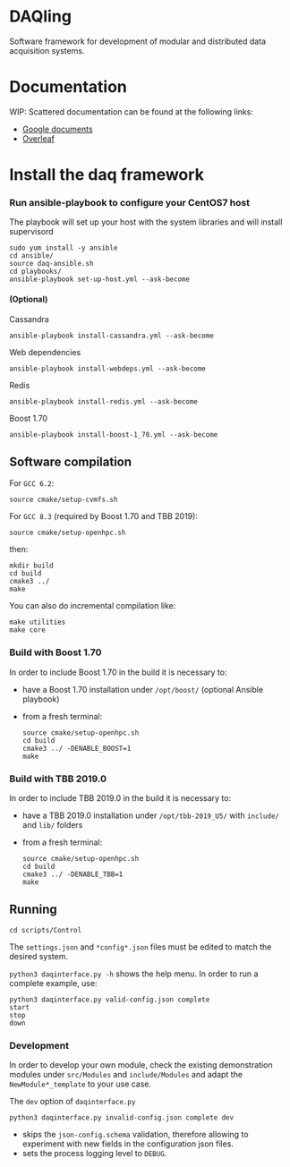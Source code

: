 # DAQling

Software framework for development of modular and distributed data acquisition systems.

# Documentation
WIP: Scattered documentation can be found at the following links:
- [Google documents][drive]
- [Overleaf][overleaf]

[drive]: <https://drive.google.com/drive/folders/1sMiRltFLZY9HFLqsrGpXrNlBZx4Yx3qN?usp=sharing>
[overleaf]: <https://www.overleaf.com/9291872198hhwbjgmdstpv>

# Install the daq framework
### Run ansible-playbook to configure your CentOS7 host
The playbook will set up your host with the system libraries and will install supervisord

    sudo yum install -y ansible
    cd ansible/
    source daq-ansible.sh
    cd playbooks/
    ansible-playbook set-up-host.yml --ask-become

#### (Optional)
Cassandra

    ansible-playbook install-cassandra.yml --ask-become

Web dependencies

    ansible-playbook install-webdeps.yml --ask-become

Redis

    ansible-playbook install-redis.yml --ask-become

Boost 1.70

    ansible-playbook install-boost-1_70.yml --ask-become

## Software compilation
For `GCC 6.2`:

    source cmake/setup-cvmfs.sh

For `GCC 8.3` (required by Boost 1.70 and TBB 2019):

    source cmake/setup-openhpc.sh

then:

    mkdir build
    cd build
    cmake3 ../
    make

You can also do incremental compilation like:

    make utilities
    make core

### Build with Boost 1.70
In order to include Boost 1.70 in the build it is necessary to:
- have a Boost 1.70 installation under `/opt/boost/` (optional Ansible playbook)
- from a fresh terminal:

      source cmake/setup-openhpc.sh
      cd build
      cmake3 ../ -DENABLE_BOOST=1
      make

### Build with TBB 2019.0
In order to include TBB 2019.0 in the build it is necessary to:
- have a TBB 2019.0 installation under `/opt/tbb-2019_U5/` with `include/` and `lib/` folders
- from a fresh terminal:

      source cmake/setup-openhpc.sh
      cd build
      cmake3 ../ -DENABLE_TBB=1
      make

## Running

    cd scripts/Control

The `settings.json` and `*config*.json` files must be edited to match the desired system.

`python3 daqinterface.py -h` shows the help menu. In order to run a complete example, use:

    python3 daqinterface.py valid-config.json complete
    start
    stop
    down

### Development
In order to develop your own module, check the existing demonstration modules under `src/Modules` and `include/Modules` and adapt the `NewModule*_template` to your use case.

The `dev` option of `daqinterface.py`

    python3 daqinterface.py invalid-config.json complete dev

  - skips the `json-config.schema` validation, therefore allowing to experiment with new fields in the configuration json files.
  - sets the process logging level to `DEBUG`.

